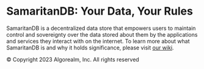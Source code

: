 # SamaritanDB: Your Data, Your Rules

SamaritanDB is a decentralized data store that empowers users to maintain control and sovereignty over the data stored about them by the applications and services they interact with on the internet. To learn more about what SamaritanDB is and why it holds significance, please visit [our wiki](https://algorealm.gitbook.io/samaritanos-a-d-system-for-digital-identity).

&copy; Copyright 2023 Algorealm, Inc. All rights reserved
